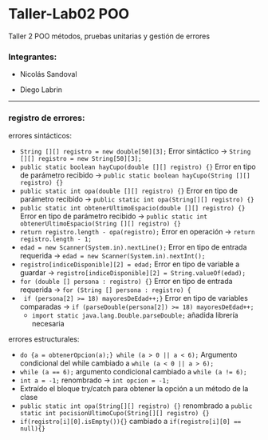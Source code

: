 # Taller-Lab02 POO
Taller 2 POO métodos, pruebas unitarias y gestión de errores
### Integrantes:

- Nicolás Sandoval

- Diego Labrin

---

### registro de errores:

errores sintácticos:
- `String [][] registro = new double[50][3];` Error sintáctico -> `String [][] registro = new String[50][3];`
- `public static boolean hayCupo(double [][] registro) {}` Error en tipo de parámetro recibido -> ``public static boolean hayCupo(String [][] registro) {}``
- `public static int opa(double [][] registro) {}` Error en tipo de parámetro recibido -> `public static int opa(String[][] registro) {}`
- `public static int obtenerUltimoEspacio(double [][] registro) {}` Error en tipo de parámetro recibido -> `public static int obtenerUltimoEspacio(String [][] registro) {}`
- `return registro.length - opa(registro);` Error en operación -> `return registro.length - 1;`
- `edad = new Scanner(System.in).nextLine();` Error en tipo de entrada requerida -> `edad = new Scanner(System.in).nextInt();`
- `registro[indiceDisponible][2] = edad;` Error en tipo de variable a guardar -> `registro[indiceDisponible][2] = String.valueOf(edad);`
- `for (double [] persona : registro) {}` Error en tipo de entrada requerida -> `for (String [] persona : registro) {`
- ` if (persona[2] >= 18) mayoresDeEdad++;}` Error en tipo de variables comparadas -> `if (parseDouble(persona[2]) >= 18) mayoresDeEdad++;`
  - `import static java.lang.Double.parseDouble;` añadida librería necesaria

errores estructurales:

- `do {a = obtenerOpcion(a);} while (a > 0 || a < 6);` Argumento condicional del while cambiado a `while (a < 0 || a > 6);`
- `while (a == 6);` argumento condicional cambiado a `while (a != 6);`
- `int a = -1;` renombrado -> `int opcion = -1;`
- Extraído el bloque try/catch para obtener la opción a un método de la clase
- `public static int opa(String[][] registro) {}` renombrado a `public static int pocisionUltimoCupo(String[][] registro) {}`
- `if(registro[i][0].isEmpty()){}` cambiado a `if(registro[i][0] == null){}`